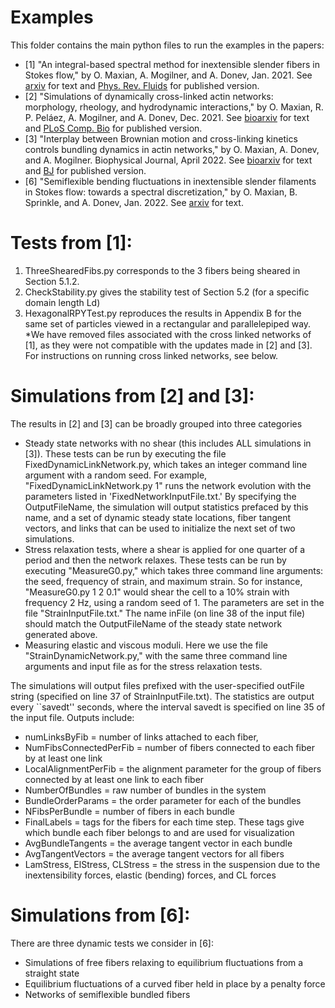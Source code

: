 # Examples 
This folder contains the main python files to run the examples
in the papers: 
* [1] "An integral-based spectral method for inextensible slender fibers in
Stokes flow," by O. Maxian, A. Mogilner, and A. Donev, Jan. 2021.
See [arxiv](https://arxiv.org/abs/2007.11728) for text and 
[Phys. Rev. Fluids](https://journals.aps.org/prfluids/abstract/10.1103/PhysRevFluids.6.014102) for published
version.
* [2] "Simulations of dynamically cross-linked actin networks: morphology, rheology, and hydrodynamic interactions," 
by O. Maxian, R. P. Peláez, A. Mogilner, and A. Donev, Dec. 2021. 
See [bioarxiv](https://www.biorxiv.org/content/10.1101/2021.07.07.451453v3) for text and 
[PLoS Comp. Bio](https://journals.plos.org/ploscompbiol/article?id=10.1371/journal.pcbi.1009240)
for published version.
* [3] "Interplay between Brownian motion and cross-linking kinetics controls bundling dynamics in actin networks," 
by O. Maxian, A. Donev, and A. Mogilner. Biophysical Journal, April 2022. 
See [bioarxiv](https://www.biorxiv.org/content/10.1101/2021.09.17.460819v2) for text and [BJ](https://www.cell.com/biophysj/fulltext/S0006-3495(22)00154-0) for 
published version.
* [6] "Semiflexible bending fluctuations in inextensible slender filaments in Stokes flow: towards a spectral discretization," by O. Maxian, B. Sprinkle, and A. Donev, Jan. 2022. See [arxiv](link) for text. 


# Tests from [1]:
1) ThreeShearedFibs.py corresponds to the 3 fibers being sheared in Section 5.1.2.
2) CheckStability.py gives the stability test of Section 5.2 (for a specific domain length Ld)
3) HexagonalRPYTest.py reproduces the results in Appendix B for the same set of particles viewed in
a rectangular and parallelepiped way. 
*We have removed files associated with the cross linked networks of [1], as they were not compatible with the updates made
in [2] and [3]. For instructions on running cross linked networks, see below.

# Simulations from [2] and [3]:
The results in [2] and [3] can be broadly grouped into three categories
* Steady state networks with no shear (this includes ALL simulations in [3]). These tests can be run by executing the file FixedDynamicLinkNetwork.py, which takes an integer command line argument with a random seed. For example, "FixedDynamicLinkNetwork.py 1" runs the network evolution with the parameters listed in 'FixedNetworkInputFile.txt.' By specifying the OutputFileName, the simulation will output statistics prefaced by this name, and a set of dynamic steady state locations, fiber tangent vectors, and links that can be used to initialize the next set of two simulations.
* Stress relaxation tests, where a shear is applied for one quarter of a period and then the network relaxes. These tests can be run by executing  "MeasureG0.py," which takes three command line arguments: the seed, frequency of strain, and maximum strain. So for instance, "MeasureG0.py 1 2 0.1" would shear the cell to a 10\% strain with frequency 2 Hz, using a random seed of 1. The parameters are set in the file "StrainInputFile.txt." The name inFile (on line 38 of the input file) should match the OutputFileName of the steady state network generated above. 
* Measuring elastic and viscous moduli. Here we use the file "StrainDynamicNetwork.py," with the same three command line arguments and input file as for the stress relaxation tests. 

The simulations will output files prefixed with the user-specified outFile string (specified on line 37 of StrainInputFile.txt). The statistics are output every ``savedt'' seconds, where the interval savedt is specified on line 35 of the input file. Outputs include: 
* numLinksByFib = number of links attached to each fiber, 
* NumFibsConnectedPerFib = number of fibers connected to each fiber by at least one link
* LocalAlignmentPerFib = the alignment parameter for the group of fibers connected by at least one link to each fiber
* NumberOfBundles = raw number of bundles in the system
* BundleOrderParams = the order parameter for each of the bundles
* NFibsPerBundle = number of fibers in each bundle
* FinalLabels = tags for the fibers for each time step. These tags give which bundle each fiber belongs to and are used for visualization
* AvgBundleTangents = the average tangent vector in each bundle 
* AvgTangentVectors = the average tangent vectors for all fibers
* LamStress, ElStress, CLStress = the stress in the suspension due to the inextensibility forces, elastic (bending) forces, and CL forces

# Simulations from [6]:
There are three dynamic tests we consider in [6]: 
* Simulations of free fibers relaxing to equilibrium fluctuations from a straight state
* Equilibrium fluctuations of a curved fiber held in place by a penalty force
* Networks of semiflexible bundled fibers

